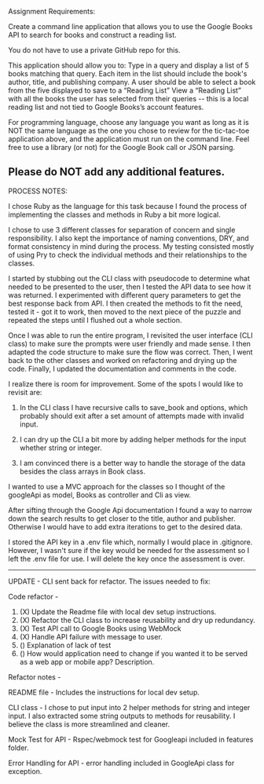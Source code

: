 Assignment Requirements:

Create a command line application that allows you to use the Google Books API to search for books and construct a reading list. 
 
You do not have to use a private GitHub repo for this.
 
This application should allow you to:
Type in a query and display a list of 5 books matching that query.
Each item in the list should include the book's author, title, and publishing company.
A user should be able to select a book from the five displayed to save to a “Reading List”
View a “Reading List” with all the books the user has selected from their queries -- this is a local reading list and not tied to Google Books’s account features.
 
For programming language, choose any language you want as long as it is NOT the same language as the one you chose to review for the tic-tac-toe application above, and the application must run on the command line. Feel free to use a library (or not) for the Google Book call or JSON parsing.
 
Please do NOT add any additional features. 
-----------------
PROCESS NOTES:

I chose Ruby as the language for this task because I found the process of implementing the classes and methods in Ruby a bit more logical. 

I chose to use 3 different classes for separation of concern and single responsibility. I also kept the importance of naming conventions,  DRY, and format consistency in mind during the process. My testing consisted mostly of using Pry to check the individual methods and their relationships to the classes.  

I started by stubbing out the CLI class with pseudocode to determine what needed to be presented to the user, then I tested the API data to see how it was returned. I experimented with different query parameters to get the best response back from API. I then created the methods to fit the need, tested it - got it to work, then moved to the next piece of the puzzle and repeated the steps until I flushed out a whole section. 

Once I was able to run the entire program, I revisited the user interface (CLI class) to make sure the prompts were user friendly and made sense. I then adapted the code structure to make sure the flow was correct. Then, I went back to the other classes and worked on refactoring and drying up the code. Finally, I updated the documentation and comments in the code.

I realize there is room for improvement. Some of the spots I would like to revisit are:

1) In the CLI class I have recursive calls to save_book and options, which probably should exit after a set amount of attempts made with invalid input.

2) I can dry up the CLI a bit more by adding helper methods for the input whether string or integer.

3) I am convinced there is a better way to handle the storage of the data besides the class arrays in Book class.

I wanted to use a MVC approach for the classes so I thought of the googleApi as model, Books as controller and Cli as view.  

After sifting through the Google Api documentation I found a way to narrow down the search results to get closer to the title, author and publisher. Otherwise I would have to add extra iterations to get to the desired data. 

I stored the API key in a .env file which, normally I would place in .gitignore. However, I wasn't sure if the key would be needed for the assessment so I left the .env file for use. I will delete the key once the assessment is over.

-------------
UPDATE - CLI sent back for refactor. The issues needed to fix:

Code refactor -
1. (X) Update the Readme file with local dev setup instructions.
2. (X) Refactor the CLI class to increase reusability and dry up redundancy.
3. (X) Test API call to Google Books using WebMock
4. (X) Handle API failure with message to user.
5. () Explanation of lack of test
6. () How would application need to change if you wanted it to be served as a web app or mobile app? Description.

Refactor notes -

README file - Includes the instructions for local dev setup.

CLI class - I chose to put input into 2 helper methods for string and integer input. I also extracted some string outputs to methods for reusability. I believe the class is more streamlined and cleaner.

Mock Test for API - Rspec/webmock test for Googleapi included in features folder.

Error Handling for API - error handling included in GoogleApi class for exception.




